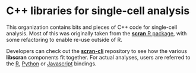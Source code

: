 # C++ libraries for single-cell analysis

This organization contains bits and pieces of C++ code for single-cell analysis.
Most of this was originally taken from the [**scran** R package](https://bioconductor.org/packages/scran), with some refactoring to enable re-use outside of R.

Developers can check out the [**scran-cli**](https://github.com/libscran/scran-cli) repository to see how the various **libscran** components fit together.
For actual analyses, users are referred to the [R](https://github.com/libscran/scrapper), [Python](https://github.com/BiocPy/scranpy) or [Javascript](https://github.com/kanaverse/scran.js) bindings.

